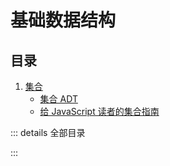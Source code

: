 # 基础数据结构

## 目录

1. [集合](./set/)
    - [集合 ADT](./set/adt.md)
    - [给 JavaScript 读者的集合指南](./set/js.md)

::: details 全部目录

<AutoCatalog />

:::
